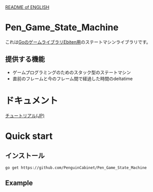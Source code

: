 [README of ENGLISH](./README_en.md)
# Pen_Game_State_Machine

これは[GoのゲームライブラリEbiten用](https://ebiten.org/)のステートマシンライブラリです。
## 提供する機能
* ゲームプログラミングのためのスタック型のステートマシン
* 直前のフレームと今のフレーム間で経過した時間のdeltatime

# ドキュメント
[チュートリアル(JP)](doc/Tutorial.md)

# Quick start

## インストール
```shell
go get https://github.com/PenguinCabinet/Pen_Game_State_Machine
```

## Example

